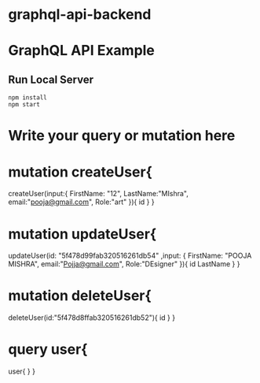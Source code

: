 # graphql-api-backend

# GraphQL API Example

## Run Local Server

```
npm install
npm start
```
# Write your query or mutation here


# mutation createUser{
  createUser(input:{
    FirstName: "12",
    LastName:"MIshra",
    email:"pooja@gmail.com",
    Role:"art"
  }){
    id
  }
}

# mutation updateUser{
  updateUser(id: "5f478d99fab320516261db54" ,input: {
    FirstName: "POOJA MISHRA",
    email:"Pojja@gmail.com",
     Role:"DEsigner"
  }){
    id
		LastName
  }
}

# mutation deleteUser{
  deleteUser(id:"5f478d8ffab320516261db52"){
	id
  }
}

# query user{
  user{
  }
}

